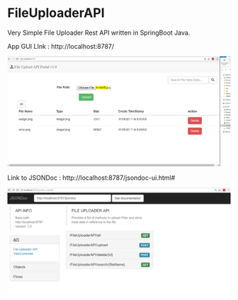 # FileUploaderAPI
Very Simple File Uploader Rest API written in  SpringBoot Java.

App GUI LInk : http://localhost:8787/

![Alt text](https://github.com/tekleayele/FileUploaderAPI/blob/master/FileUpload.PNG "Optional Title")

Link to JSONDoc : http://localhost:8787/jsondoc-ui.html#

![Alt text](https://github.com/tekleayele/FileUploaderAPI/blob/master/JSONDoc.PNG "Optional Title")





